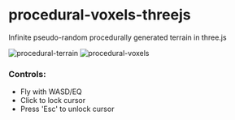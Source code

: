 # procedural-voxels-threejs
Infinite pseudo-random procedurally generated terrain in three.js

![procedural-terrain](https://user-images.githubusercontent.com/11277442/211107985-2c9e9d0d-ff10-483f-8dc9-46089e701f19.PNG)
![procedural-voxels](https://user-images.githubusercontent.com/11277442/201294657-840c3077-ba1d-4c1d-897c-533d09d76da2.png)


### Controls: 
 - Fly with WASD/EQ
 - Click to lock cursor
 - Press 'Esc' to unlock cursor
